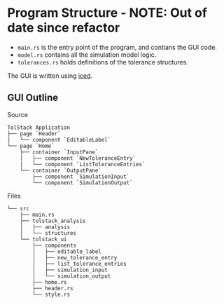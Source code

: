 # Program Structure - NOTE: Out of date since refactor

* `main.rs` is the entry point of the program, and contians the GUI code.
* `model.rs` contains all the simulation model logic.
* `tolerances.rs` holds definitions of the tolerance structures.

The GUI is written using [iced](https://github.com/hecrj/iced/).

## GUI Outline

Source

```
TolStack Application
├── page `Header`
|   └── component `EditableLabel`
└── page `Home`
    ├── container `InputPane`
    |   ├── component `NewToleranceEntry`
    |   └── component `ListToleranceEntries`
    └── container `OutputPane`
        ├── component `SimulationInput`
        └── component `SimulationOutput`
```

Files
```
└── src
    ├── main.rs
    ├── tolstack_analysis
    │   ├── analysis
    │   └── structures
    └── tolstack_ui
        ├── components
        │   ├── editable_label
        │   ├── new_tolerance_entry
        │   ├── list_tolerance_entries
        │   ├── simulation_input
        │   └── simulation_output
        ├── home.rs
        ├── header.rs
        └── style.rs
```
